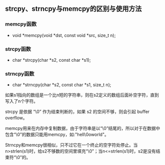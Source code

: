 

## strcpy、strncpy与memcpy的区别与使用方法

### memcpy函数
  - void  *memcpy(void *dst,  const void *src,  size_t  n);

### strcpy函数
  - char  *strcpy(char *s2, const char *s1);

### strncpy函数
  - char  *strncpy(char *s2, const char *s1, size_t n);

如果s1指向的数组是一个比n短的字符串，则在s2定义的数组后面补空字符，直到写入了n个字符。

strcpy 是依据 “\0” 作为结束判断的，如果 s2 的空间不够，则会引起 buffer overflow。

memcpy用来在内存中复制数据，由于字符串是以“\0”结尾的，所以对于在数据中包含“\0”的数据只能用memcpy，如:"hell\0oworld"。

Strncpy和memcpy很相似，只不过它在一个终止的空字符处停止。当n>strlen(s1)时，给s2不够数的空间里填充“\0”；当n<=strlen(s1)时，s2是没有结束符“\0”的。
